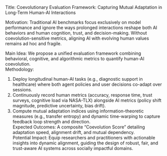 Title: Coevolutionary Evaluation Framework: Capturing Mutual Adaptation in Long-Term Human-AI Interactions

Motivation: Traditional AI benchmarks focus exclusively on model performance and ignore the ways prolonged interactions reshape both AI behaviors and human cognition, trust, and decision-making. Without coevolution-sensitive metrics, aligning AI with evolving human values remains ad hoc and fragile.

Main Idea: We propose a unified evaluation framework combining behavioral, cognitive, and algorithmic metrics to quantify human-AI coevolution.  
Methodology:  
1. Deploy longitudinal human-AI tasks (e.g., diagnostic support in healthcare) where both agent policies and user decisions co-adapt over sessions.  
2. Continuously record human metrics (accuracy, response time, trust surveys, cognitive load via NASA-TLX) alongside AI metrics (policy shift magnitude, predictive uncertainty, bias drift).  
3. Compute mutual adaptation indices using information-theoretic measures (e.g., transfer entropy) and dynamic time-warping to capture feedback loop strength and direction.  
Expected Outcomes: A composite “Coevolution Score” detailing adaptation speed, alignment drift, and mutual dependency.  
Potential Impact: Equip researchers and practitioners with actionable insights into dynamic alignment, guiding the design of robust, fair, and trust-aware AI systems across socially impactful domains.